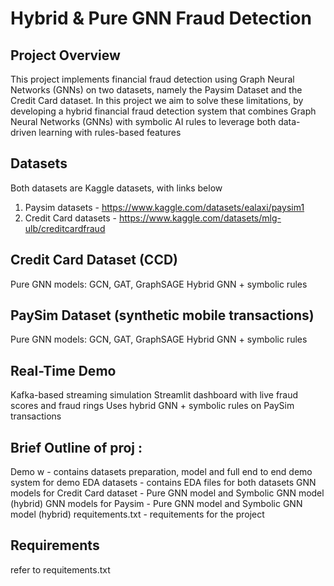 # Hybrid & Pure GNN Fraud Detection

## Project Overview
This project implements financial fraud detection using Graph Neural Networks (GNNs) on two datasets, namely the Paysim Dataset and the Credit Card dataset. In this project we aim to solve these limitations, by developing a hybrid financial fraud detection system that combines Graph Neural Networks (GNNs) with symbolic AI rules to leverage both data-driven learning with  rules-based features

## Datasets

Both datasets are Kaggle datasets, with links below
1. Paysim datasets - https://www.kaggle.com/datasets/ealaxi/paysim1
2. Credit Card datasets - https://www.kaggle.com/datasets/mlg-ulb/creditcardfraud

## Credit Card Dataset (CCD)
Pure GNN models: GCN, GAT, GraphSAGE
Hybrid GNN + symbolic rules


## PaySim Dataset (synthetic mobile transactions)
Pure GNN models: GCN, GAT, GraphSAGE
Hybrid GNN + symbolic rules


## Real-Time Demo

Kafka-based streaming simulation
Streamlit dashboard with live fraud scores and fraud rings
Uses hybrid GNN + symbolic rules on PaySim transactions




## Brief Outline of proj :

Demo w - contains datasets preparation, model and full end to end demo system for demo
EDA datasets - contains EDA files for both datasets
GNN models for Credit Card dataset - Pure GNN model and Symbolic GNN model (hybrid)
GNN models for Paysim - Pure GNN model and Symbolic GNN model (hybrid)
requitements.txt - requitements for the project


## Requirements
refer to requitements.txt
